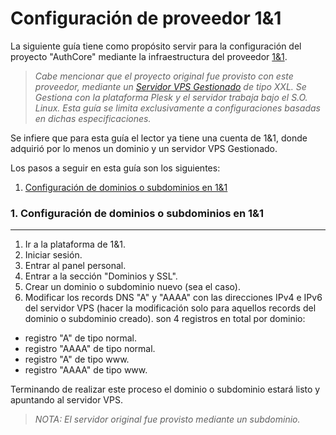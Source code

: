 # Configuración de proveedor 1&1

La siguiente guía tiene como propósito servir para la configuración del proyecto "AuthCore" mediante la infraestructura del proveedor [1&1](https://www.ionos.mx/).

> _Cabe mencionar que el proyecto original fue provisto con este proveedor, mediante un [Servidor VPS Gestionado](/https://www.ionos.mx/servidores/vps) de tipo XXL. Se Gestiona con la plataforma Plesk y el servidor trabaja bajo el S.O. Linux. Esta guía se limita exclusivamente a configuraciones basadas en dichas especificaciones._

Se infiere que para esta guía el lector ya tiene una cuenta de 1&1, donde adquirió por lo menos un dominio y un servidor VPS Gestionado.

Los pasos a seguir en esta guía son los siguientes:

1. [Configuración de dominios o subdominios en 1&1](#1.-Configuración-de-dominios-o-subdominios-en-1&1)

### 1. Configuración de dominios o subdominios en 1&1

---

1. Ir a la plataforma de 1&1.
2. Iniciar sesión.
3. Entrar al panel personal.
4. Entrar a la sección "Dominios y SSL".
5. Crear un dominio o subdominio nuevo (sea el caso).
6. Modificar los records DNS "A" y "AAAA" con las direcciones IPv4 e IPv6 del servidor VPS (hacer la modificación solo para aquellos records del dominio o subdominio creado). son 4 registros en total por dominio:

- registro "A" de tipo normal.
- registro "AAAA" de tipo normal.
- registro "A" de tipo www.
- registro "AAAA" de tipo www.

Terminando de realizar este proceso el dominio o subdominio estará listo y apuntando al servidor VPS.

> _NOTA: El servidor original fue provisto mediante un subdominio._

